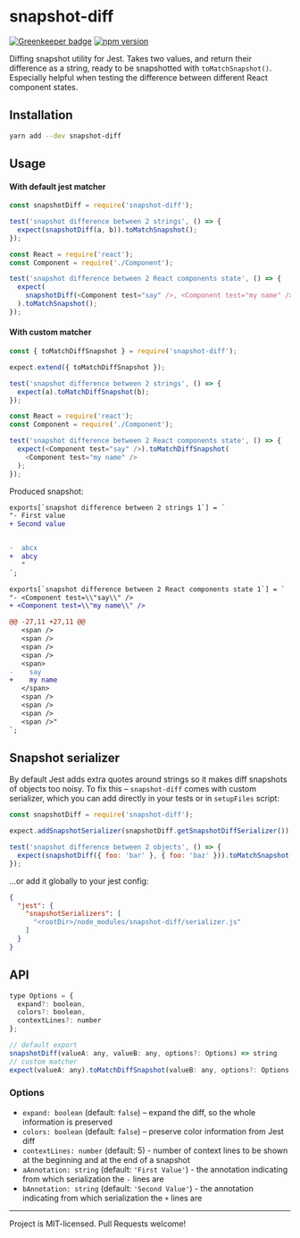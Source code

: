 # snapshot-diff

[![Greenkeeper badge](https://badges.greenkeeper.io/jest-community/snapshot-diff.svg)](https://greenkeeper.io/)
[![npm version](https://badge.fury.io/js/snapshot-diff.svg)](https://badge.fury.io/js/snapshot-diff)

Diffing snapshot utility for Jest. Takes two values, and return their difference as a string, ready to be snapshotted with `toMatchSnapshot()`.
Especially helpful when testing the difference between different React component states.

## Installation

```bash
yarn add --dev snapshot-diff
```

## Usage

#### With default jest matcher

```js
const snapshotDiff = require('snapshot-diff');

test('snapshot difference between 2 strings', () => {
  expect(snapshotDiff(a, b)).toMatchSnapshot();
});

const React = require('react');
const Component = require('./Component');

test('snapshot difference between 2 React components state', () => {
  expect(
    snapshotDiff(<Component test="say" />, <Component test="my name" />)
  ).toMatchSnapshot();
});
```

#### With custom matcher

```js
const { toMatchDiffSnapshot } = require('snapshot-diff');

expect.extend({ toMatchDiffSnapshot });

test('snapshot difference between 2 strings', () => {
  expect(a).toMatchDiffSnapshot(b);
});

const React = require('react');
const Component = require('./Component');

test('snapshot difference between 2 React components state', () => {
  expect(<Component test="say" />).toMatchDiffSnapshot(
    <Component test="my name" />
  );
});
```

Produced snapshot:

```diff
exports[`snapshot difference between 2 strings 1`] = `
"- First value
+ Second value


-  abcx
+  abcy
   "
`;

exports[`snapshot difference between 2 React components state 1`] = `
"- <Component test=\\"say\\" />
+ <Component test=\\"my name\\" />

@@ -27,11 +27,11 @@
   <span />
   <span />
   <span />
   <span />
   <span>
-    say
+    my name
   </span>
   <span />
   <span />
   <span />
   <span />"
`;
```

## Snapshot serializer

By default Jest adds extra quotes around strings so it makes diff snapshots of objects too noisy.
To fix this – `snapshot-diff` comes with custom serializer, which you can add directly in your tests or in `setupFiles` script:

```js
const snapshotDiff = require('snapshot-diff');

expect.addSnapshotSerializer(snapshotDiff.getSnapshotDiffSerializer());

test('snapshot difference between 2 objects', () => {
  expect(snapshotDiff({ foo: 'bar' }, { foo: 'baz' })).toMatchSnapshot();
});
```

...or add it globally to your jest config:

```json
{
  "jest": {
    "snapshotSerializers": [
      "<rootDir>/node_modules/snapshot-diff/serializer.js"
    ]
  }
}
```

## API

```js
type Options = {
  expand?: boolean,
  colors?: boolean,
  contextLines?: number
};

// default export
snapshotDiff(valueA: any, valueB: any, options?: Options) => string
// custom matcher
expect(valueA: any).toMatchDiffSnapshot(valueB: any, options?: Options, testName?: string) => void
```

### Options

- `expand: boolean` (default: `false`) – expand the diff, so the whole information is preserved
- `colors: boolean` (default: `false`) – preserve color information from Jest diff
- `contextLines: number` (default: 5) - number of context lines to be shown at the beginning and at the end of a snapshot
- `aAnnotation: string` (default: `'First Value'`) - the annotation indicating from which serialization the `-` lines are
- `bAnnotation: string` (default: `'Second Value'`) - the annotation indicating from which serialization the `+` lines are

---

Project is MIT-licensed. Pull Requests welcome!
